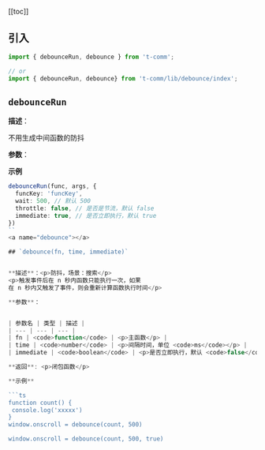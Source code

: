 [[toc]]

<h2>引入</h2>

```ts
import { debounceRun, debounce } from 't-comm';

// or
import { debounceRun, debounce} from 't-comm/lib/debounce/index';
```


## `debounceRun` 


**描述**：<p>不用生成中间函数的防抖</p>

**参数**：



**示例**

```ts
debounceRun(func, args, {
  funcKey: 'funcKey',
  wait: 500, // 默认 500
  throttle: false, // 是否是节流，默认 false
  immediate: true, // 是否立即执行，默认 true
})
``
<a name="debounce"></a>

## `debounce(fn, time, immediate)` 


**描述**：<p>防抖，场景：搜索</p>
<p>触发事件后在 n 秒内函数只能执行一次，如果
在 n 秒内又触发了事件，则会重新计算函数执行时间</p>

**参数**：


| 参数名 | 类型 | 描述 |
| --- | --- | --- |
| fn | <code>function</code> | <p>主函数</p> |
| time | <code>number</code> | <p>间隔时间，单位 <code>ms</code></p> |
| immediate | <code>boolean</code> | <p>是否立即执行，默认 <code>false</code></p> |

**返回**: <p>闭包函数</p>

**示例**

```ts
function count() {
 console.log('xxxxx')
}
window.onscroll = debounce(count, 500)

window.onscroll = debounce(count, 500, true)
```
